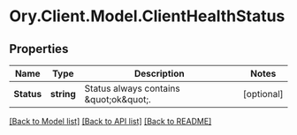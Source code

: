 # Ory.Client.Model.ClientHealthStatus

## Properties

Name | Type | Description | Notes
------------ | ------------- | ------------- | -------------
**Status** | **string** | Status always contains \&quot;ok\&quot;. | [optional] 

[[Back to Model list]](../README.md#documentation-for-models) [[Back to API list]](../README.md#documentation-for-api-endpoints) [[Back to README]](../README.md)

